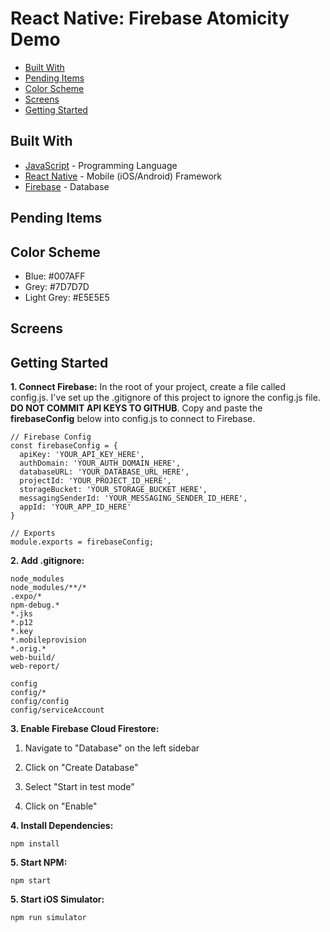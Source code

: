 # React Native: Firebase Atomicity Demo
*  [Built With](#built-with)
*  [Pending Items](#pending-items)
*  [Color Scheme](#color-scheme)
*  [Screens](#screens)
*  [Getting Started](#getting-started)

## Built With
* [JavaScript](https://developer.mozilla.org/en-US/docs/Web/JavaScript) - Programming Language
* [React Native](https://facebook.github.io/react-native/) - Mobile (iOS/Android) Framework
* [Firebase](https://firebase.google.com) - Database

## Pending Items

## Color Scheme
* Blue: #007AFF
* Grey: #7D7D7D
* Light Grey: #E5E5E5

## Screens


## Getting Started
**1. Connect Firebase:**
In the root of your project, create a file called config.js. I've set up the .gitignore of this project to ignore the config.js file. **DO NOT COMMIT API KEYS TO GITHUB**. Copy and paste the **firebaseConfig** below into config.js to connect to Firebase.

```
// Firebase Config
const firebaseConfig = {
  apiKey: 'YOUR_API_KEY_HERE',
  authDomain: 'YOUR_AUTH_DOMAIN_HERE',
  databaseURL: 'YOUR_DATABASE_URL_HERE',
  projectId: 'YOUR_PROJECT_ID_HERE',
  storageBucket: 'YOUR_STORAGE_BUCKET_HERE',
  messagingSenderId: 'YOUR_MESSAGING_SENDER_ID_HERE',
  appId: 'YOUR_APP_ID_HERE'
}

// Exports
module.exports = firebaseConfig;
```

**2. Add .gitignore:**
```
node_modules
node_modules/**/*
.expo/*
npm-debug.*
*.jks
*.p12
*.key
*.mobileprovision
*.orig.*
web-build/
web-report/

config
config/*
config/config
config/serviceAccount
```

**3. Enable Firebase Cloud Firestore:**
1. Navigate to "Database" on the left sidebar

2. Click on "Create Database"

3. Select "Start in test mode"

4. Click on "Enable"

**4. Install Dependencies:**
```
npm install
```

**5. Start NPM:**
```
npm start
```

**5. Start iOS Simulator:**
```
npm run simulator
```